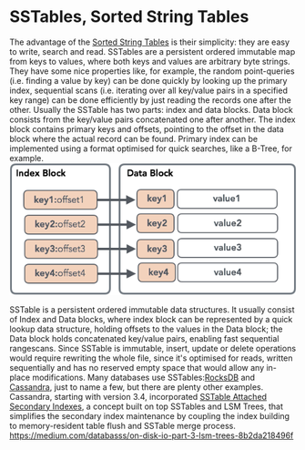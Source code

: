 # SSTables, Sorted String Tables

The advantage of the [Sorted String Tables](https://static.googleusercontent.com/media/research.google.com/en/archive/bigtable-osdi06.pdf) is their simplicity: they are easy to write, search and read. SSTables are a persistent ordered immutable map from keys to values, where both keys and values are arbitrary byte strings. They have some nice properties like, for example, the random point-queries (i.e. finding a value by key) can be done quickly by looking up the primary index, sequential scans (i.e. iterating over all key/value pairs in a specified key range) can be done efficiently by just reading the records one after the other.
Usually the SSTable has two parts: index and data blocks. Data block consists from the key/value pairs concatenated one after another. The index block contains primary keys and offsets, pointing to the offset in the data block where the actual record can be found. Primary index can be implemented using a format optimised for quick searches, like a B-Tree, for example.
![image](media/SSTables,-Sorted-String-Tables-image1.png)

SSTable is a persistent ordered immutable data structures. It usually consist of Index and Data blocks, where index block can be represented by a quick lookup data structure, holding offsets to the values in the Data block; the Data block holds concatenated key/value pairs, enabling fast sequential rangescans.
Since SSTable is immutable, insert, update or delete operations would require rewriting the whole file, since it's optimised for reads, written sequentially and has no reserved empty space that would allow any in-place modifications.
Many databases use SSTables:[RocksDB](https://github.com/facebook/rocksdb/wiki/Terminology) and [Cassandra](https://docs.datastax.com/en/cassandra/3.0/cassandra/dml/dmlManageOndisk.html), just to name a few, but there are plenty other examples. Cassandra, starting with version 3.4, incorporated [SSTable Attached Secondary Indexes](https://github.com/apache/cassandra/blob/trunk/doc/SASI.md), a concept built on top SSTables and LSM Trees, that simplifies the secondary index maintenance by coupling the index building to memory-resident table flush and SSTable merge process.
<https://medium.com/databasss/on-disk-io-part-3-lsm-trees-8b2da218496f>
